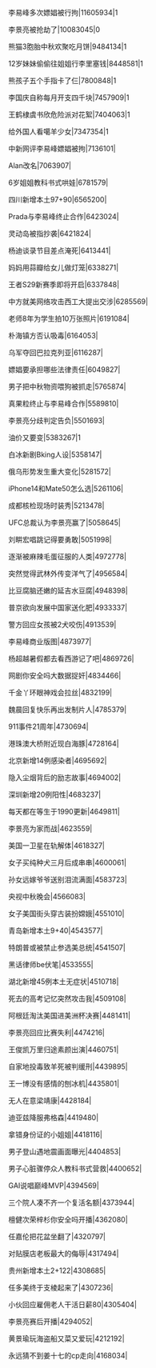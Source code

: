 李易峰多次嫖娼被行拘|11605934|1

李景亮被抢劫了|10083045|0

熊猫3胞胎中秋欢聚吃月饼|9484134|1

12岁妹妹偷偷往姐姐行李里塞钱|8448581|1

熊孩子五个手指卡了仨|7800848|1

李国庆自称每月开支四千块|7457909|1

王鹤棣虞书欣危险派对花絮|7404063|1

给外国人看噶羊少女|7347354|1

中新网评李易峰嫖娼被拘|7136101|

Alan改名|7063907|

6岁姐姐教科书式哄娃|6781579|

四川新增本土97+90|6565200|

Prada与李易峰终止合作|6423024|

灵动岛被指抄袭|6421824|

杨迪谈录节目差点淹死|6413441|

妈妈用蒜瓣给女儿做灯笼|6338271|

王者S29新赛季即将开启|6337848|

中方就美网络攻击西工大提出交涉|6285569|

老师8年为学生拍10万张照片|6191084|

朴海镇方否认吸毒|6164053|

乌军夺回巴拉克列亚|6116287|

嫖娼要承担哪些法律责任|6049827|

男子把中秋物资喂狗被抓走|5765874|

真果粒终止与李易峰合作|5589810|

李景亮分歧判定告负|5501693|

油价又要变|5383267|1

白冰新剧Bking人设|5358147|

俄乌形势发生重大变化|5281572|

iPhone14和Mate50怎么选|5261106|

成都核检现场时装秀|5213478|

UFC总裁认为李景亮赢了|5058645|

刘畊宏唱跳记得要勇敢|5051998|

逐渐被麻辣毛蛋征服的人类|4972778|

突然觉得武林外传变洋气了|4956584|

比豆腐脑还嫩的延吉水豆腐|4948398|

普京欲向发展中国家送化肥|4933337|

警方回应女孩被2犬咬伤|4913539|

李易峰商业版图|4873977|

杨超越暑假都去看西游记了吧|4869726|

网剧你安全吗大数据捉奸|4834466|

千金丫环眼神戏会拉丝|4832199|

魏晨回复快乐再出发制片人|4785379|

911事件21周年|4730694|

港珠澳大桥附近现白海豚|4728164|

北京新增14例感染者|4695692|

隐入尘烟背后的励志故事|4694002|

深圳新增20例阳性|4683237|

每天都在等生于1990更新|4649811|

李景亮为家而战|4623559|

美国一卫星在轨解体|4618327|

女子买纯种犬三月后成串串|4600061|

孙女远嫁爷爷送别泪流满面|4583723|

央视中秋晚会|4566083|

女子美国街头穿古装扮嫦娥|4551010|

青岛新增本土9+40|4543577|

特朗普或被禁止参选美总统|4541507|

黑话律师be伏笔|4533555|

湖北新增45例本土无症状|4510718|

死去的高考记忆突然攻击我|4509108|

阿根廷淘汰美国进美洲杯决赛|4481411|

李景亮回应比赛失利|4474216|

王俊凯万里归途素颜出演|4460751|

自家地投毒致羊死被判缓刑|4439895|

王一博没有感情的刨冰机|4435801|

无人在意梁靖康|4428184|

迪亚兹降服弗格森|4419480|

拿错身份证的小姐姐|4418116|

男子登山遇地震画面曝光|4404853|

男子心脏骤停众人教科书式营救|4400652|

GAI说唱巅峰MVP|4394569|

三个院人凑不齐一个复活名额|4373944|

檀健次荣梓杉你安全吗开播|4362080|

任嘉伦把花盆坐翻了|4320797|

对贴膜店老板最大的侮辱|4317494|

贵州新增本土2+122|4308685|

任多美终于支棱起来了|4307236|

小伙回应雇佣老人干活日薪80|4305404|

李景亮赛后开播|4294052|

黄景瑜玩海盗船又菜又爱玩|4212192|

永远猜不到姜十七的cp走向|4168034|

